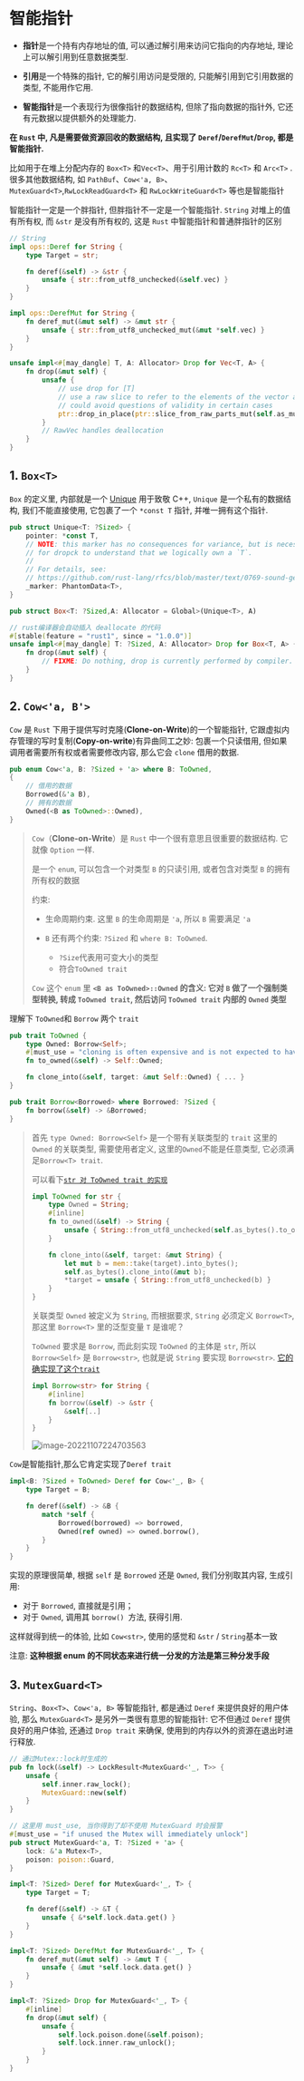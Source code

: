 # 智能指针

- **指针**是一个持有内存地址的值, 可以通过解引用来访问它指向的内存地址, 理论上可以解引用到任意数据类型.

- **引用**是一个特殊的指针, 它的解引用访问是受限的, 只能解引用到它引用数据的类型, 不能用作它用.

- **智能指针**是一个表现行为很像指针的数据结构, 但除了指向数据的指针外, 它还有元数据以提供额外的处理能力.



**在 `Rust` 中, 凡是需要做资源回收的数据结构, 且实现了 `Deref`/`DerefMut`/`Drop`, 都是智能指针.**

比如用于在堆上分配内存的 `Box<T>` 和`Vec<T>`、用于引用计数的 `Rc<T>` 和 `Arc<T>` . 很多其他数据结构, 如 `PathBuf`、`Cow<'a, B>`、`MutexGuard<T>`,`RwLockReadGuard<T>` 和 `RwLockWriteGuard<T>` 等也是智能指针

智能指针一定是一个胖指针, 但胖指针不一定是一个智能指针. 
`String` 对堆上的值有所有权, 而 `&str` 是没有所有权的, 这是 `Rust` 中智能指针和普通胖指针的区别

```rust
// String 
impl ops::Deref for String {
    type Target = str;

    fn deref(&self) -> &str {
        unsafe { str::from_utf8_unchecked(&self.vec) }
    }
}

impl ops::DerefMut for String {
    fn deref_mut(&mut self) -> &mut str {
        unsafe { str::from_utf8_unchecked_mut(&mut *self.vec) }
    }
}

unsafe impl<#[may_dangle] T, A: Allocator> Drop for Vec<T, A> {
    fn drop(&mut self) {
        unsafe {
            // use drop for [T]
            // use a raw slice to refer to the elements of the vector as weakest necessary type;
            // could avoid questions of validity in certain cases
            ptr::drop_in_place(ptr::slice_from_raw_parts_mut(self.as_mut_ptr(), self.len))
        }
        // RawVec handles deallocation
    }
}
```

## 1. `Box<T>`

`Box` 的定义里, 内部就是一个 [Unique](https://doc.rust-lang.org/src/core/ptr/unique.rs.html#36-44) 用于致敬 C++, `Unique` 是一个私有的数据结构, 我们不能直接使用, 它包裹了一个 `*const T` 指针, 并唯一拥有这个指针.

```rust
pub struct Unique<T: ?Sized> {
    pointer: *const T,
    // NOTE: this marker has no consequences for variance, but is necessary
    // for dropck to understand that we logically own a `T`.
    //
    // For details, see:
    // https://github.com/rust-lang/rfcs/blob/master/text/0769-sound-generic-drop.md#phantom-data
    _marker: PhantomData<T>,
}
```

```rust
pub struct Box<T: ?Sized,A: Allocator = Global>(Unique<T>, A)

// rust编译器会自动插入 deallocate 的代码
#[stable(feature = "rust1", since = "1.0.0")]
unsafe impl<#[may_dangle] T: ?Sized, A: Allocator> Drop for Box<T, A> {
    fn drop(&mut self) {
        // FIXME: Do nothing, drop is currently performed by compiler.
    }
}
```

## 2. `Cow<'a, B'>`

`Cow` 是 `Rust` 下用于提供写时克隆(**Clone-on-Write**)的一个智能指针, 它跟虚拟内存管理的写时复制(**Copy-on-write**)有异曲同工之妙: 包裹一个只读借用, 但如果调用者需要所有权或者需要修改内容, 那么它会 `clone` 借用的数据. 

```rust
pub enum Cow<'a, B: ?Sized + 'a> where B: ToOwned,
{
    // 借用的数据
    Borrowed(&'a B),
    // 拥有的数据
    Owned(<B as ToOwned>::Owned),
}
```

> `Cow`（**Clone-on-Write**）是 `Rust` 中一个很有意思且很重要的数据结构. 它就像 `Option` 一样.
>
> 是一个 `enum`, 可以包含一个对类型 `B` 的只读引用, 或者包含对类型 `B` 的拥有所有权的数据
>
> 约束:
>
> -  生命周期约束. 这里 `B` 的生命周期是 `'a`, 所以 `B` 需要满足 `'a`
>
> - `B` 还有两个约束: `?Sized` 和 `where B: ToOwned`. 
>   - `?Size`代表用可变大小的类型
>   - 符合`ToOwned trait`
>
> `Cow` 这个 `enum` 里 **`<B as ToOwned>::Owned` 的含义: 它对 `B` 做了一个强制类型转换, 转成 `ToOwned trait`, 然后访问 `ToOwned trait` 内部的 `Owned` 类型**

理解下 `ToOwned`和 `Borrow` 两个 `trait`

```rust
pub trait ToOwned {
    type Owned: Borrow<Self>;
    #[must_use = "cloning is often expensive and is not expected to have side effects"]
    fn to_owned(&self) -> Self::Owned;

    fn clone_into(&self, target: &mut Self::Owned) { ... }
}

pub trait Borrow<Borrowed> where Borrowed: ?Sized {
    fn borrow(&self) -> &Borrowed;
}
```

> 首先 `type Owned: Borrow<Self>` 是一个带有关联类型的 `trait` 这里的 `Owned` 的关联类型, 需要使用者定义, 这里的`Owned`不能是任意类型, 它必须满足`Borrow<T> trait`. 
>
> 可以看下[`str 对 ToOwned trait 的实现`](https://doc.rust-lang.org/src/alloc/str.rs.html#215-227)
>
> ```rust
> impl ToOwned for str {
>     type Owned = String;
>     #[inline]
>     fn to_owned(&self) -> String {
>         unsafe { String::from_utf8_unchecked(self.as_bytes().to_owned()) }
>     }
> 
>     fn clone_into(&self, target: &mut String) {
>         let mut b = mem::take(target).into_bytes();
>         self.as_bytes().clone_into(&mut b);
>         *target = unsafe { String::from_utf8_unchecked(b) }
>     }
> }
> ```
>
> 关联类型 `Owned` 被定义为 `String`, 而根据要求, `String` 必须定义 `Borrow<T>`, 那这里 `Borrow<T>` 里的泛型变量 `T` 是谁呢？
>
> `ToOwned` 要求是 `Borrow`, 而此刻实现 `ToOwned` 的主体是 `str`, 所以 `Borrow<Self>` 是 `Borrow<str>`, 也就是说 `String` 要实现 `Borrow<str>`. [它的确实现了这个`trait`](https://doc.rust-lang.org/src/alloc/str.rs.html#198-203)
>
> ```rust
> impl Borrow<str> for String {
>     #[inline]
>     fn borrow(&self) -> &str {
>         &self[..]
>     }
> }
> ```
>
> ![image-20221107224703563](http://imgur.thinkgos.cn/imgur/202211072247675.png)
>
> 

`Cow`是智能指针,那么它肯定实现了`Deref trait`

```rust
impl<B: ?Sized + ToOwned> Deref for Cow<'_, B> {
    type Target = B;

    fn deref(&self) -> &B {
        match *self {
            Borrowed(borrowed) => borrowed,
            Owned(ref owned) => owned.borrow(),
        }
    }
}
```

实现的原理很简单, 根据 `self` 是 `Borrowed` 还是 `Owned`, 我们分别取其内容, 生成引用: 

- 对于 `Borrowed`, 直接就是引用；
- 对于 `Owned`, 调用其 `borrow() `方法, 获得引用. 

这样就得到统一的体验, 比如 `Cow<str>`, 使用的感觉和 `&str` / `String`基本一致

注意: **这种根据 enum 的不同状态来进行统一分发的方法是第三种分发手段**

## 3. `MutexGuard<T>`

`String`、`Box<T>`、`Cow<'a, B>` 等智能指针, 都是通过 `Deref` 来提供良好的用户体验, 那么 `MutexGuard<T>` 是另外一类很有意思的智能指针: 它不但通过 `Deref` 提供良好的用户体验, 还通过 `Drop trait` 来确保, 使用到的内存以外的资源在退出时进行释放. 

```rust
// 通过Mutex::lock时生成的
pub fn lock(&self) -> LockResult<MutexGuard<'_, T>> {
    unsafe {
        self.inner.raw_lock();
        MutexGuard::new(self)
    }
}

// 这里用 must_use, 当你得到了却不使用 MutexGuard 时会报警
#[must_use = "if unused the Mutex will immediately unlock"]
pub struct MutexGuard<'a, T: ?Sized + 'a> {
    lock: &'a Mutex<T>,
    poison: poison::Guard,
}

impl<T: ?Sized> Deref for MutexGuard<'_, T> {
    type Target = T;

    fn deref(&self) -> &T {
        unsafe { &*self.lock.data.get() }
    }
}

impl<T: ?Sized> DerefMut for MutexGuard<'_, T> {
    fn deref_mut(&mut self) -> &mut T {
        unsafe { &mut *self.lock.data.get() }
    }
}

impl<T: ?Sized> Drop for MutexGuard<'_, T> {
    #[inline]
    fn drop(&mut self) {
        unsafe {
            self.lock.poison.done(&self.poison);
            self.lock.inner.raw_unlock();
        }
    }
}
```